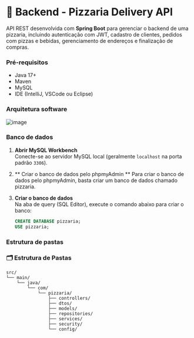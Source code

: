 # 🍕 Backend - Pizzaria Delivery API

API REST desenvolvida com **Spring Boot** para gerenciar o backend de uma pizzaria, incluindo autenticação com JWT, cadastro de clientes, pedidos com pizzas e bebidas, gerenciamento de endereços e finalização de compras.

### Pré-requisitos

- Java 17+
- Maven
- MySQL
- IDE (IntelliJ, VSCode ou Eclipse)

### Arquitetura software
![image](https://github.com/user-attachments/assets/69a69fbe-501f-4d50-8ab8-9245831edb33)


### Banco de dados

1. **Abrir MySQL Workbench**  
   Conecte-se ao servidor MySQL local (geralmente `localhost` na porta padrão `3306`).  

2. ** Criar o banco de dados pelo phpmyAdmin **
   Para criar o banco de dados pelo phpmyAdmin, basta criar um banco de dados chamado pizzaria.

3. **Criar o banco de dados**  
   Na aba de query (SQL Editor), execute o comando abaixo para criar o banco:  
   ```sql
   CREATE DATABASE pizzaria;
   USE pizzaria;
### Estrutura de pastas


### 🗂️ Estrutura de Pastas

```plaintext
src/
└── main/
    └── java/
        └── com/
            └── pizzaria/
                ├── controllers/      
                ├── dtos/             
                ├── models/           
                ├── repositories/      
                ├── services/         
                ├── security/        
                └── config/           














